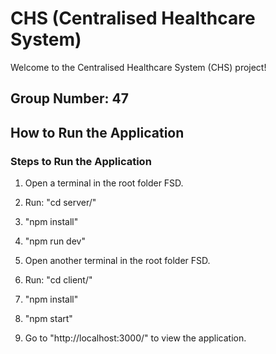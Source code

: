 # CHS (Centralised Healthcare System)

Welcome to the Centralised Healthcare System (CHS) project!

## Group Number: 47

## How to Run the Application

### Steps to Run the Application

1. Open a terminal in the root folder FSD.

2. Run: "cd server/"

3. "npm install"

4. "npm run dev"

5. Open another terminal in the root folder FSD.

6. Run: "cd client/"

7. "npm install"

8. "npm start"

9. Go to "http://localhost:3000/" to view the application.


